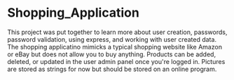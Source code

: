 # Shopping_Application

This project was put together to learn more about user creation, passwords, password validation, using express, and working with user created data.  The shopping applicatino mimicks a typical shopping website like Amazon or eBay but does not allow you to buy anything.  Products can be added, deleted, or updated in the user admin panel once you're logged in.  Pictures are stored as strings for now but should be stored on an online program.
